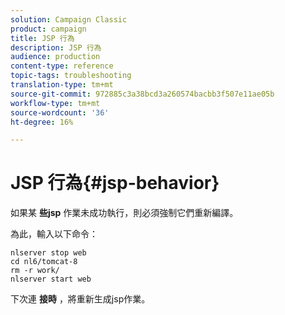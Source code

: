 ```yaml
---
solution: Campaign Classic
product: campaign
title: JSP 行為
description: JSP 行為
audience: production
content-type: reference
topic-tags: troubleshooting
translation-type: tm+mt
source-git-commit: 972885c3a38bcd3a260574bacbb3f507e11ae05b
workflow-type: tm+mt
source-wordcount: '36'
ht-degree: 16%

---
```



# JSP 行為{#jsp-behavior}

如果某 **些jsp** 作業未成功執行，則必須強制它們重新編譯。

為此，輸入以下命令：

```
nlserver stop web
cd nl6/tomcat-8
rm -r work/
nlserver start web
```

下次連 **接時** ，將重新生成jsp作業。
